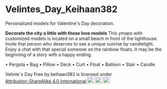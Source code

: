 # Velintes_Day_Keihaan382
Personalized models for Valentine's Day decoration.

**Decorate the city a little with these love models** 
This ymaps with customized models is located on a small beach in front of the lighthouse.
Invite that person who deserves to see a unique sunrise by candlelight.
Enjoy a chat with that special someone on the rainbow floats. 
It may be the beginning of a story with a happy ending.

• Pergola
• Bag
• Pillow
• Deck
• Curt
• Float
• Balloon
• Stair
• Candle

<p xmlns:cc="http://creativecommons.org/ns#" xmlns:dct="http://purl.org/dc/terms/"><span property="dct:title">Velinte´s Day Free </span> by <span property="cc:attributionName">keihaan382</span> is licensed under <a href="http://creativecommons.org/licenses/by-sa/4.0/?ref=chooser-v1" target="_blank" rel="license noopener noreferrer" style="display:inline-block;">Attribution-ShareAlike 4.0 International<img style="height:22px!important;margin-left:3px;vertical-align:text-bottom;" src="https://mirrors.creativecommons.org/presskit/icons/cc.svg?ref=chooser-v1"><img style="height:22px!important;margin-left:3px;vertical-align:text-bottom;" src="https://mirrors.creativecommons.org/presskit/icons/by.svg?ref=chooser-v1"><img style="height:22px!important;margin-left:3px;vertical-align:text-bottom;" src="https://mirrors.creativecommons.org/presskit/icons/sa.svg?ref=chooser-v1"></a></p>
